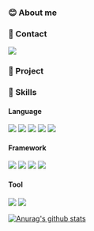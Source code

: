 ### :blush: About me


### :speech_balloon: Contact
<img src="https://img.shields.io/badge/wori85@naver.com-03C75A?style=flat-square&logo=Naver&logoColor=white"/>

### :seedling: Project

### :muscle: Skills
   #### Language
   <img src="https://img.shields.io/badge/Java-007396?style=flat-square&logo=Java&logoColor=white"/> <img src="https://img.shields.io/badge/Javascript-F7DF1E?style=flat-square&logo=Javascript&logoColor=white"/> <img src="https://img.shields.io/badge/HTML-E34F26?style=flat-square&logo=HTML&logoColor=white"/> <img src="https://img.shields.io/badge/CSS-1572B6?style=flat-square&logo=CSS&logoColor=white"/> <img src="https://img.shields.io/badge/SQL-4479A1?style=flat-square&logo=SQL&logoColor=white"/>
   #### Framework
   <img src="https://img.shields.io/badge/jQuery-0769AD?style=flat-square&logo=jQuery&logoColor=white"/> <img src="https://img.shields.io/badge/Bootstrap-7952B3?style=flat-square&logo=Bootstrap&logoColor=white"/> <img src="https://img.shields.io/badge/Springboot-6DB33F?style=flat-square&logo=Springboot&logoColor=white"/> <img src="https://img.shields.io/badge/Mybatis-4053D6?style=flat-square&logo=Mybatis&logoColor=white"/> 
   #### Tool
   <img src="https://img.shields.io/badge/Tomcat-F8DC75?style=flat-square&logo=Tomcat&logoColor=white"/> <img src="https://img.shields.io/badge/MySQL-4479A1?style=flat-square&logo=MySQL&logoColor=white"/> 

  [![Anurag's github stats](https://github-readme-stats.vercel.app/api?username=Hyejung85)](https://github.com/anuraghazra/github-readme-stats)




 


 


